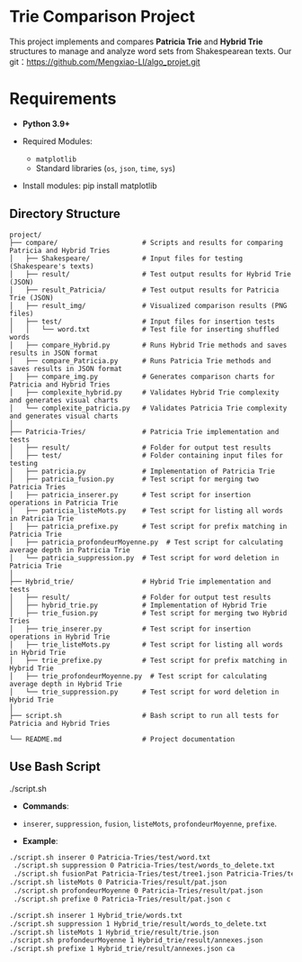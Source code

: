# Trie Comparison Project

This project implements and compares **Patricia Trie** and **Hybrid Trie** structures to manage and analyze word sets from Shakespearean texts.
Our git：https://github.com/Mengxiao-LI/algo_projet.git
# Requirements

- **Python 3.9+**
- Required Modules:
  - `matplotlib`
  - Standard libraries (`os`, `json`, `time`, `sys`)

- Install modules:
pip install matplotlib


## Directory Structure

```plaintext
project/
├── compare/                     # Scripts and results for comparing Patricia and Hybrid Tries
│   ├── Shakespeare/             # Input files for testing (Shakespeare's texts)
│   ├── result/                  # Test output results for Hybrid Trie (JSON)
│   ├── result_Patricia/         # Test output results for Patricia Trie (JSON)
│   ├── result_img/              # Visualized comparison results (PNG files)
│   ├── test/                    # Input files for insertion tests
│   │   └── word.txt             # Test file for inserting shuffled words
│   ├── compare_Hybrid.py        # Runs Hybrid Trie methods and saves results in JSON format
│   ├── compare_Patricia.py      # Runs Patricia Trie methods and saves results in JSON format
│   ├── compare_img.py           # Generates comparison charts for Patricia and Hybrid Tries
│   ├── complexite_hybrid.py     # Validates Hybrid Trie complexity and generates visual charts
│   └── complexite_patricia.py   # Validates Patricia Trie complexity and generates visual charts
│
├── Patricia-Tries/              # Patricia Trie implementation and tests
│   ├── result/                  # Folder for output test results
│   ├── test/                    # Folder containing input files for testing
│   ├── patricia.py              # Implementation of Patricia Trie
│   ├── patricia_fusion.py       # Test script for merging two Patricia Tries
│   ├── patricia_inserer.py      # Test script for insertion operations in Patricia Trie
│   ├── patricia_listeMots.py    # Test script for listing all words in Patricia Trie
│   ├── patricia_prefixe.py      # Test script for prefix matching in Patricia Trie
│   ├── patricia_profondeurMoyenne.py  # Test script for calculating average depth in Patricia Trie
│   └── patricia_suppression.py  # Test script for word deletion in Patricia Trie
│
├── Hybrid_trie/                 # Hybrid Trie implementation and tests
│   ├── result/                  # Folder for output test results
│   ├── hybrid_trie.py           # Implementation of Hybrid Trie
│   ├── trie_fusion.py           # Test script for merging two Hybrid Tries
│   ├── trie_inserer.py          # Test script for insertion operations in Hybrid Trie
│   ├── trie_listeMots.py        # Test script for listing all words in Hybrid Trie
│   ├── trie_prefixe.py          # Test script for prefix matching in Hybrid Trie
│   ├── trie_profondeurMoyenne.py  # Test script for calculating average depth in Hybrid Trie
│   └── trie_suppression.py      # Test script for word deletion in Hybrid Trie
│
├── script.sh                    # Bash script to run all tests for Patricia and Hybrid Tries

└── README.md                    # Project documentation
```


## Use Bash Script

./script.sh <command> <x> <file>

- **Commands**:

- `inserer`, `suppression`, `fusion`, `listeMots`, `profondeurMoyenne`, `prefixe`.

- **Example**:
```bash
./script.sh inserer 0 Patricia-Tries/test/word.txt
 ./script.sh suppression 0 Patricia-Tries/test/words_to_delete.txt
 ./script.sh fusionPat Patricia-Tries/test/tree1.json Patricia-Tries/test/tree2.json
./script.sh listeMots 0 Patricia-Tries/result/pat.json
 ./script.sh profondeurMoyenne 0 Patricia-Tries/result/pat.json
 ./script.sh prefixe 0 Patricia-Tries/result/pat.json c

./script.sh inserer 1 Hybrid_trie/words.txt
./script.sh suppression 1 Hybrid_trie/result/words_to_delete.txt
./script.sh listeMots 1 Hybrid_trie/result/trie.json
./script.sh profondeurMoyenne 1 Hybrid_trie/result/annexes.json
./script.sh prefixe 1 Hybrid_trie/result/annexes.json ca
  ```




